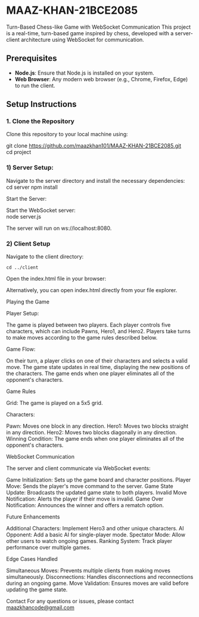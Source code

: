 # MAAZ-KHAN-21BCE2085
Turn-Based Chess-like Game with WebSocket Communication This project is a real-time, turn-based game inspired by chess, developed with a server-client architecture using WebSocket for communication.



## Prerequisites
- **Node.js**: Ensure that Node.js is installed on your system.
- **Web Browser**: Any modern web browser (e.g., Chrome, Firefox, Edge) to run the client.

## Setup Instructions

### 1. Clone the Repository
Clone this repository to your local machine using:

git clone https://github.com/maazkhan101/MAAZ-KHAN-21BCE2085.git
</br>
cd project

<h3>1) Server Setup:</h3>

Navigate to the server directory and install the necessary dependencies:
    </br>
    cd server
    npm install


Start the Server:

Start the WebSocket server:
</br>
   node server.js


The server will run on ws://localhost:8080.


<h3>2) Client Setup</h3>

Navigate to the client directory:
    
    cd ../client

Open the index.html file in your browser:

Alternatively, you can open index.html directly from your file explorer.


Playing the Game

Player Setup:

The game is played between two players. Each player controls five characters, which can include Pawns, Hero1, and Hero2.
Players take turns to make moves according to the game rules described below.

Game Flow:

On their turn, a player clicks on one of their characters and selects a valid move.
The game state updates in real time, displaying the new positions of the characters.
The game ends when one player eliminates all of the opponent's characters.

Game Rules

Grid: The game is played on a 5x5 grid.

Characters:

Pawn: Moves one block in any direction.
Hero1: Moves two blocks straight in any direction.
Hero2: Moves two blocks diagonally in any direction.
Winning Condition: The game ends when one player eliminates all of the opponent's characters.

WebSocket Communication

The server and client communicate via WebSocket events:

Game Initialization: Sets up the game board and character positions.
Player Move: Sends the player's move command to the server.
Game State Update: Broadcasts the updated game state to both players.
Invalid Move Notification: Alerts the player if their move is invalid.
Game Over Notification: Announces the winner and offers a rematch option.

Future Enhancements

Additional Characters: Implement Hero3 and other unique characters.
AI Opponent: Add a basic AI for single-player mode.
Spectator Mode: Allow other users to watch ongoing games.
Ranking System: Track player performance over multiple games.

Edge Cases Handled

Simultaneous Moves: Prevents multiple clients from making moves simultaneously.
Disconnections: Handles disconnections and reconnections during an ongoing game.
Move Validation: Ensures moves are valid before updating the game state.

Contact
For any questions or issues, please contact maazkhancode@gmail.com
